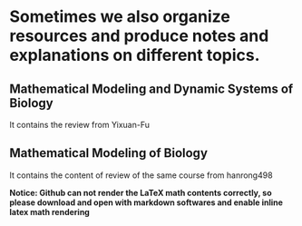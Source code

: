 # Sometimes we also organize resources and produce notes and explanations on different topics.



## Mathematical Modeling and Dynamic Systems of Biology
It contains the review from Yixuan-Fu

## Mathematical Modeling of Biology
It contains the content of review of the same course from hanrong498


**Notice: Github can not render the LaTeX math contents correctly, so please download and open with markdown softwares and enable inline latex math rendering**
